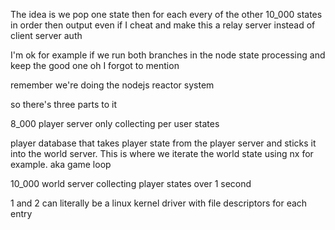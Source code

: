 The idea is we pop one state then for each every of the other 10_000 states in order then output
even if I cheat and make this a relay server instead of client server auth

I'm ok for example if we run both branches in the node state processing and keep the good one
oh I forgot to mention

remember we're doing the nodejs reactor system

so there's three parts to it

8_000 player server only collecting per user states

player database that takes player state from the player server and sticks it into the world server. This is where we iterate the world state using nx for example. aka game loop

10_000 world server collecting player states over 1 second

1 and 2 can literally be a linux kernel driver with file descriptors for each entry
